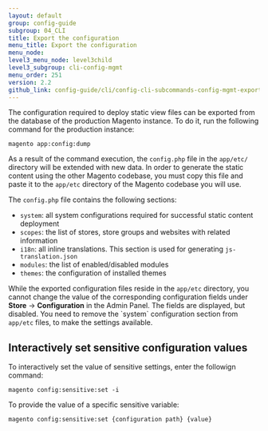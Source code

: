 ```yaml
---
layout: default
group: config-guide 
subgroup: 04_CLI
title: Export the configuration
menu_title: Export the configuration
menu_node: 
level3_menu_node: level3child
level3_subgroup: cli-config-mgmt
menu_order: 251
version: 2.2
github_link: config-guide/cli/config-cli-subcommands-config-mgmt-export.md
---
```


The configuration required to deploy static view files can be exported from the database of the production Magento instance. To do it, run the following command for the production instance:

    magento app:config:dump

As a result of the command execution, the `config.php` file in the `app/etc/` directory will be extended with new data. In order to generate the static content using the other Magento codebase, you must copy this file and paste it to the `app/etc` directory of the Magento codebase you will use.

The `config.php` file contains the following sections:

- `system`: all system configurations required for successful static content deployment
- `scopes`: the list of stores, store groups and websites with related information
- `i18n`:  all inline translations. This section is used for generating `js-translation.json`
- `modules`: the list of enabled/disabled modules
- `themes`: the configuration of installed themes

<div class="bs-callout bs-callout-info" id="info">
<span class="glyphicon-class">
<p>While the exported configuration files reside in the <code>app/etc</code> directory, you cannot change the value of the corresponding configuration fields under <b>Store</b> -> <b>Configuration</b> in the Admin Panel. The fields are displayed, but disabled. You need to remove the `system` configuration section from <code>app/etc</code> files, to make the settings available.</p></span>
</div>

## Interactively set sensitive configuration values

To interactively set the value of sensitive settings, enter the followign command:

    magento config:sensitive:set -i

To provide the value of a specific sensitive variable:

    magento config:sensitive:set {configuration path} {value}
